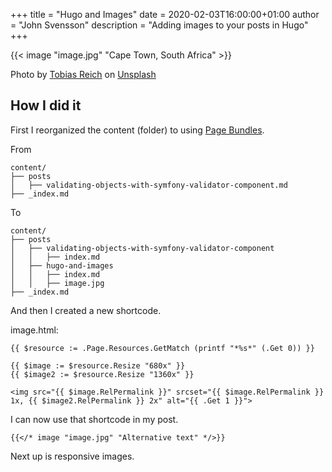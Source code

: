 +++
title = "Hugo and Images"
date = 2020-02-03T16:00:00+01:00
author = "John Svensson"
description = "Adding images to your posts in Hugo"
+++

{{< image "image.jpg" "Cape Town, South Africa" >}}

Photo by [Tobias Reich](https://unsplash.com/@electerious) on [Unsplash](https://unsplash.com/)

## How I did it

First I reorganized the content (folder) to using [Page Bundles](https://gohugo.io/content-management/page-bundles/).

From

```
content/
├── posts
│   ├── validating-objects-with-symfony-validator-component.md
├── _index.md
```

To

```
content/
├── posts
│   ├── validating-objects-with-symfony-validator-component
│   │   ├── index.md
│   ├── hugo-and-images
│   │   ├── index.md
│   │   ├── image.jpg
├── _index.md
```

And then I created a new shortcode.

image.html:

```
{{ $resource := .Page.Resources.GetMatch (printf "*%s*" (.Get 0)) }}

{{ $image := $resource.Resize "680x" }}
{{ $image2 := $resource.Resize "1360x" }}

<img src="{{ $image.RelPermalink }}" srcset="{{ $image.RelPermalink }} 1x, {{ $image2.RelPermalink }} 2x" alt="{{ .Get 1 }}">
```

I can now use that shortcode in my post.

```
{{</* image "image.jpg" "Alternative text" */>}}
```

Next up is responsive images.
